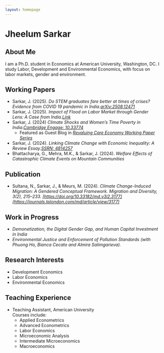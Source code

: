 ```yaml
---
layout: homepage
---
```


# Jheelum Sarkar

## About Me

I am a Ph.D. student in Economics at American University, Washington, DC. I study Labor, Development and Environmental Economics, with focus on labor markets, gender and environment.
 

## Working Papers

- Sarkar, J. (2025). *Do STEM graduates fare better at times of crises? Evidence from COVID 19 pandemic in India.[arXiv:2508.12471](https://arxiv.org/abs/2508.12471)*
- Sarkar, J. (2025). *Impact of Flood on Labor Market through Gender Lens: A Case from India.[Link](assets/work_in_progress/Flood-Labor-Gender.pdf)*  
- Sarkar, J. (2024) *Climate Shocks and Women’s Time Poverty in India.[Cambridge Engage: 10.33774](https://www.cambridge.org/engage/coe/article-details/670ef249cec5d6c142430f63)*
    - Featured as Guest Blog in *[Revaluing Care Economy Working Paper Series](https://www.revaluingcare.org/time-poverty-and-climate-shocks-how-married-women-bear-the-brunt/)* 
- Sarkar, J. (2024). *Linking Climate Change with Economic Inequality: A Review Essay.[SSRN: 4814257](https://dx.doi.org/10.2139/ssrn.4814257)*
- Bhattacharya, G., Mehra, M.K., & Sarkar, J. (2024). *Welfare Effects of Catastrophic Climate Events on Mountain Communities* 


## Publication

- Sultana, N., Sarkar, J., & Meurs, M. (2024). *Climate Change-Induced Migration: A Gendered Conceptual Framework. Migration and Diversity, 3(2), 215–233. [https://doi.org/10.33182/md.v3i2.3177](https://journals.tplondon.com/md/article/view/3177)* 


## Work in Progress

- *Demonetization, the Digital Gender Gap, and Human Capital Investment in India*
- *Environmental Justice and Enforcement of Pollution Standards (with Phuong Ho, Bianca Cecato and Almira Salimgarieva).*


## Research Interests

- Development Economics  
- Labor Economics  
- Environmental Economics 

## Teaching Experience

- Teaching Assistant, American University  
  Courses include:  
  - Applied Econometrics  
  - Advanced Econometrics 
  - Labor Economics 
  - Microeconomic Analysis  
  - Intermediate Microeconomics  
  - Macroeconomics

